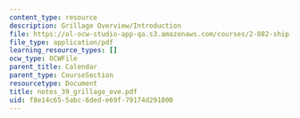 ```yaml
---
content_type: resource
description: Grillage Overview/Introduction
file: https://ol-ocw-studio-app-qa.s3.amazonaws.com/courses/2-082-ship-structural-analysis-design-13-122-spring-2003/f8e14c655abc6dede69f79174d291800_notes_39_grillage_ove.pdf
file_type: application/pdf
learning_resource_types: []
ocw_type: OCWFile
parent_title: Calendar
parent_type: CourseSection
resourcetype: Document
title: notes_39_grillage_ove.pdf
uid: f8e14c65-5abc-6ded-e69f-79174d291800
---
```

